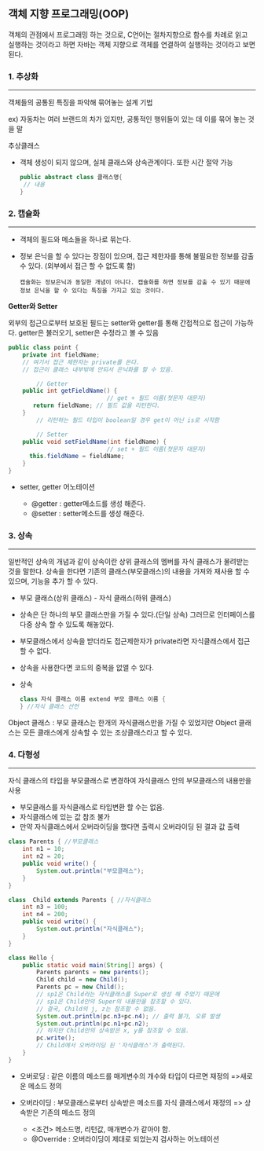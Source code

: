 ## 객체 지향 프로그래밍(OOP)

객체의 관점에서 프로그래밍 하는 것으로, C언어는 절차지향으로 함수를 차례로 읽고 실행하는 것이라고 하면 자바는 객체 지향으로 객체를 연결하여 실행하는 것이라고 보면 된다.



### 1. 추상화

*******************

객체들의 공통된 특징을 파악해 묶어놓는 설계 기법

ex) 자동차는 여러 브랜드의 차가 있지만, 공통적인 행위들이 있는 데 이를 묶어 놓는 것을 말

추상클래스 

- 객체 생성이 되지 않으며, 실체 클래스와 상속관계이다. 또한 시간 절약 가능

  ```java
  public abstract class 클래스명{
   // 내용   
  }
  ```



### 2. 캡슐화

*************

- 객체의 필드와 메소들을 하나로 묶는다.

- 정보 은닉을 할 수 있다는 장점이 있으며, 접근 제한자를 통해 불필요한 정보를 감출수 있다. (외부에서 접근 할 수 없도록 함)

  ```
  캡슐화는 정보은닉과 동일한 개념이 아니다. 캡슐화를 하면 정보를 감출 수 있기 때문에 정보 은닉을 할 수 있다는 특징을 가지고 있는 것이다.
  ```



**Getter와 Setter**

외부의 접근으로부터 보호된 필드는 setter와 getter를 통해 간접적으로 접근이 가능하다. getter은 불러오기, setter은 수정라고 볼 수 있음

```java
public class point {
    private int fieldName;
    // 여기서 접근 제한자는 private를 쓴다.
    // 접근이 클래스 내부밖에 안되서 은닉화를 할 수 있음.

		// Getter
    public int getFieldName() {
							// get + 필드 이름(첫문자 대문자)
       return fieldName; // 필드 값을 리턴한다.
    }
		// 리턴하는 필드 타입이 boolean일 경우 get이 아닌 is로 시작함

		// Setter
    public void setFieldName(int fieldName) {
							// set + 필드 이름(첫문자 대문자)
      this.fieldName = fieldName;
    }
}
```

- setter, getter 어노테이션 

  - @getter : getter메소드를 생성 해준다.
  - @setter : setter메소드를 생성 해준다.



### 3. 상속

**************

일반적인 상속의 개념과 같이 상속이란 상위 클래스의 멤버를 자식 클래스가 물려받는 것을 말한다. 상속을 한다면 기존의 클래스(부모클래스)의 내용을 가져와 재사용 할 수 있으며, 기능을 추가 할 수 있다.

- 부모 클래스(상위 클래스) - 자식 클래스(하위 클래스)

- 상속은 단 하나의 부모 클래스만을 가질 수 있다.(단일 상속) 그러므로 인터페이스를 다중 상속 할 수 있도록 해놓았다.

- 부모클래스에서 상속을 받더라도 접근제한자가 private라면 자식클래스에서 접근할 수 없다.

- 상속을 사용한다면 코드의 중복을 없앨 수 있다.

- 상속

  ```java
  class 자식 클래스 이름 extend 부모 클래스 이름 {
  } //자식 클래스 선언
  ```

Object 클래스 : 부모 클래스는 한개의 자식클래스만을 가질 수 있었지만  Object 클래스는 모든 클래스에게 상속할 수 있는 조상클래스라고 할 수 있다.



### 4. 다형성

********

자식 클래스의 타입을 부모클래스로 변경하여 자식클래스 안의 부모클래스의 내용만을 사용

- 부모클래스를 자식클래스로 타입변환 할 수는 없음.
- 자식클래스에 있는 값 참조 불가
- 만약 자식클래스에서 오버라이딩을 했다면 출력시 오버라이딩 된 결과 값 출력

```java
class Parents { //부모클래스
    int n1 = 10;
    int n2 = 20;
    public void write() {
        System.out.println("부모클래스");
    }
}

class  Child extends Parents { //자식클래스
    int n3 = 100;
    int n4 = 200;
    public void write() {
        System.out.println("자식클래스");
    }
}

class Hello {
    public static void main(String[] args) {
        Parents parents = new parents();
        Child child = new Child();
        Parents pc = new Child();
        // sp1은 Child라는 자식클래스를 Super로 생성 해 주었기 때문에
        // sp1은 Child안의 Super의 내용만을 참조할 수 있다.
        // 결국, Child의 j, z는 참조할 수 없음.
        System.out.println(pc.n3+pc.n4); // 출력 불가, 오류 발생
        System.out.println(pc.n1+pc.n2);
        // 하지만 Child안의 상속받은 x, y를 참조할 수 있음.
        pc.write();
        // Child에서 오버라이딩 된 '자식클래스'가 출력된다.
    }
}
```

- 오버로딩 : 같은 이름의 메소드를 매게변수의 개수와 타입이 다르면 재정의  =>새로운 메소드 정의

- 오버라이딩 : 부모클래스로부터 상속받은 메소드를 자식 클래스에서 재정의 => 상속받은 기존의 메소드 정의       
  - <조건> 메소드명, 리턴값, 매개변수가 같아야 함.
  - @Override : 오버라이딩이 제대로 되었는지 검사하는 어노테이션 